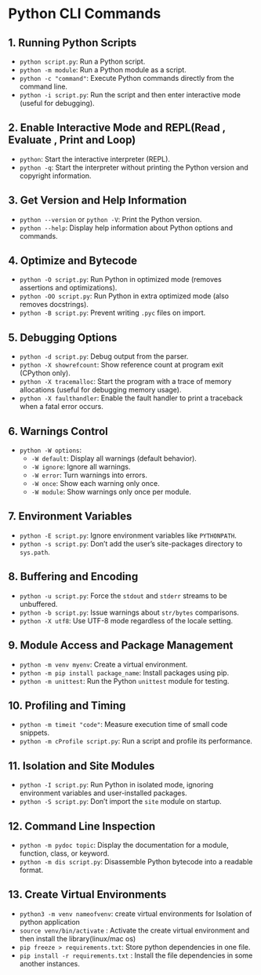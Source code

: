 # Python CLI Commands

## 1. Running Python Scripts
- `python script.py`: Run a Python script.
- `python -m module`: Run a Python module as a script.
- `python -c "command"`: Execute Python commands directly from the command line.
- `python -i script.py`: Run the script and then enter interactive mode (useful for debugging).

## 2. Enable Interactive Mode and REPL(Read , Evaluate , Print and Loop)
- `python`: Start the interactive interpreter (REPL).
- `python -q`: Start the interpreter without printing the Python version and copyright information.

## 3. Get Version and Help Information
- `python --version` or `python -V`: Print the Python version.
- `python --help`: Display help information about Python options and commands.

## 4. Optimize and Bytecode
- `python -O script.py`: Run Python in optimized mode (removes assertions and optimizations).
- `python -OO script.py`: Run Python in extra optimized mode (also removes docstrings).
- `python -B script.py`: Prevent writing `.pyc` files on import.

## 5. Debugging Options
- `python -d script.py`: Debug output from the parser.
- `python -X showrefcount`: Show reference count at program exit (CPython only).
- `python -X tracemalloc`: Start the program with a trace of memory allocations (useful for debugging memory usage).
- `python -X faulthandler`: Enable the fault handler to print a traceback when a fatal error occurs.

## 6. Warnings Control
- `python -W options`:
  - `-W default`: Display all warnings (default behavior).
  - `-W ignore`: Ignore all warnings.
  - `-W error`: Turn warnings into errors.
  - `-W once`: Show each warning only once.
  - `-W module`: Show warnings only once per module.

## 7. Environment Variables
- `python -E script.py`: Ignore environment variables like `PYTHONPATH`.
- `python -s script.py`: Don’t add the user’s site-packages directory to `sys.path`.

## 8. Buffering and Encoding
- `python -u script.py`: Force the `stdout` and `stderr` streams to be unbuffered.
- `python -b script.py`: Issue warnings about `str/bytes` comparisons.
- `python -X utf8`: Use UTF-8 mode regardless of the locale setting.

## 9. Module Access and Package Management
- `python -m venv myenv`: Create a virtual environment.
- `python -m pip install package_name`: Install packages using pip.
- `python -m unittest`: Run the Python `unittest` module for testing.

## 10. Profiling and Timing
- `python -m timeit "code"`: Measure execution time of small code snippets.
- `python -m cProfile script.py`: Run a script and profile its performance.

## 11. Isolation and Site Modules
- `python -I script.py`: Run Python in isolated mode, ignoring environment variables and user-installed packages.
- `python -S script.py`: Don’t import the `site` module on startup.

## 12. Command Line Inspection
- `python -m pydoc topic`: Display the documentation for a module, function, class, or keyword.
- `python -m dis script.py`: Disassemble Python bytecode into a readable format.

## 13. Create Virtual Environments
- `python3 -m venv nameofvenv`: create virtual environments for Isolation of python application
- `source venv/bin/activate` : Activate the create virtual environment and then install the library(linux/mac os)
- `pip freeze > requirements.txt`: Store python dependencies in one file.
- `pip install -r requirements.txt` : Install the file dependencies in some another instances.
